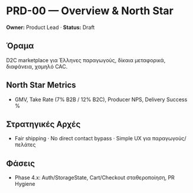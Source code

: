 # PRD-00 — Overview & North Star
**Owner:** Product Lead · **Status:** Draft
## Όραμα
D2C marketplace για Έλληνες παραγωγούς, δίκαια μεταφορικά, διαφάνεια, χαμηλό CAC.
## North Star Metrics
- GMV, Take Rate (7% B2B / 12% B2C), Producer NPS, Delivery Success %
## Στρατηγικές Αρχές
- Fair shipping · No direct contact bypass · Simple UX για παραγωγούς/πελάτες
## Φάσεις
- Phase 4.x: Auth/StorageState, Cart/Checkout σταθεροποίηση, PR Hygiene